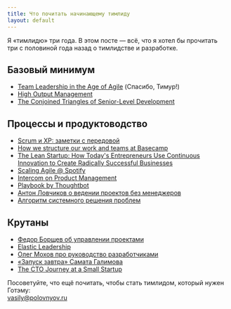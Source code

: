 ```yaml
---
title: Что почитать начинающему тимлиду
layout: default
---
```


Я «тимлидю» три года. В этом посте — всё, что я хотел бы прочитать три с половиной года назад о тимлидстве и разработке.

## Базовый минимум

* [Team Leadership in the Age of Agile](https://www.infoq.com/presentations/Team-Leadership-in-the-Age-of-Internet) \(Спасибо, Тимур!\)
* [High Output Management](https://www.amazon.com/High-Output-Management-Andrew-Grove/dp/0679762884)
* [The Conjoined Triangles of Senior-Level Development](https://frontside.io/blog/2016/07/07/the-conjoined-triangles-of-senior-level-development.html)


## Процессы и продуктоводство

* [Scrum и XP: заметки с передовой](http://scrum.org.ua/wp-content/uploads/2008/12/scrum_xp-from-the-trenches-rus-final.pdf)
* [How we structure our work and teams at Basecamp](https://m.signalvnoise.com/how-we-set-up-our-work-cbce3d3d9cae)
* [The Lean Startup: How Today's Entrepreneurs Use Continuous Innovation to Create Radically Successful Businesses](https://www.amazon.com/Lean-Startup-Entrepreneurs-Continuous-Innovation/dp/0307887898)
* [Scaling Agile @ Spotify](http://blog.crisp.se/wp-content/uploads/2012/11/SpotifyScaling.pdf)
* [Intercom on Product Management](https://www.intercom.com/books/product-management)
* [Playbook by Thoughtbot](https://thoughtbot.com/playbook)
* [Антон Ловчиков о ведении проектов без менеджеров](https://www.facebook.com/anton.lovchikov/posts/10213156466890870)
* [Алгоритм системного решения проблем](http://vsevolodustinov.ru/blog/all/algoritm-sistemnogo-resheniya-problem/)


## Крутаны

* [Федор Борщев об управлении проектами](https://f213.in/tags/favorites/)
* [Elastic Leadership](http://5whys.com/)
* [Олег Мохов про руководство разработчиками](https://t.me/teamleading)
* [«Запуск завтра» Самата Галимова](https://t.me/ctodaily)
* [The CTO Journey at a Small Startup](https://zapier.com/engineering/startup-cto/)

Посоветуйте, что ещё почитать, чтобы стать тимлидом, который нужен Готэму:<br>
<a href="mailto:vasily@polovnyov.ru">vasily@polovnyov.ru</a>

